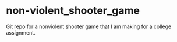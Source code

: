 # non-violent_shooter_game
Git repo for a nonviolent shooter game that I am making for a college assignment.
